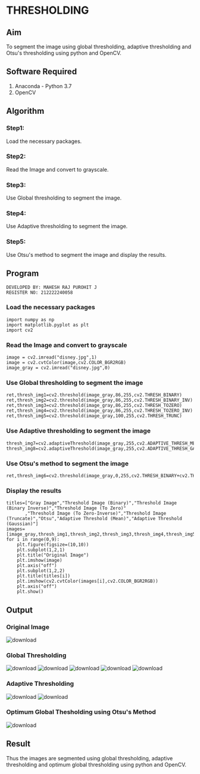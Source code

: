 # THRESHOLDING
## Aim
To segment the image using global thresholding, adaptive thresholding and Otsu's thresholding using python and OpenCV.

## Software Required
1. Anaconda - Python 3.7
2. OpenCV

## Algorithm

### Step1:
Load the necessary packages.

### Step2:
Read the Image and convert to grayscale.

### Step3:
Use Global thresholding to segment the image.

### Step4:
Use Adaptive thresholding to segment the image.

### Step5:
Use Otsu's method to segment the image and display the results.

## Program
```
DEVELOPED BY: MAHESH RAJ PUROHIT J
REGISTER NO: 212222240058
```
### Load the necessary packages
```
import numpy as np
import matplotlib.pyplot as plt
import cv2
```
### Read the Image and convert to grayscale
```
image = cv2.imread("disney.jpg",1)
image = cv2.cvtColor(image,cv2.COLOR_BGR2RGB)
image_gray = cv2.imread("disney.jpg",0)
```
### Use Global thresholding to segment the image
```
ret,thresh_img1=cv2.threshold(image_gray,86,255,cv2.THRESH_BINARY)
ret,thresh_img2=cv2.threshold(image_gray,86,255,cv2.THRESH_BINARY_INV)
ret,thresh_img3=cv2.threshold(image_gray,86,255,cv2.THRESH_TOZERO)
ret,thresh_img4=cv2.threshold(image_gray,86,255,cv2.THRESH_TOZERO_INV)
ret,thresh_img5=cv2.threshold(image_gray,100,255,cv2.THRESH_TRUNC)
```
### Use Adaptive thresholding to segment the image
```
thresh_img7=cv2.adaptiveThreshold(image_gray,255,cv2.ADAPTIVE_THRESH_MEAN_C,cv2.THRESH_BINARY,11,2)
thresh_img8=cv2.adaptiveThreshold(image_gray,255,cv2.ADAPTIVE_THRESH_GAUSSIAN_C,cv2.THRESH_BINARY,11,2)
```
### Use Otsu's method to segment the image 
```
ret,thresh_img6=cv2.threshold(image_gray,0,255,cv2.THRESH_BINARY+cv2.THRESH_OTSU)
```
### Display the results
```
titles=["Gray Image","Threshold Image (Binary)","Threshold Image (Binary Inverse)","Threshold Image (To Zero)"
       ,"Threshold Image (To Zero-Inverse)","Threshold Image (Truncate)","Otsu","Adaptive Threshold (Mean)","Adaptive Threshold (Gaussian)"]
images=[image_gray,thresh_img1,thresh_img2,thresh_img3,thresh_img4,thresh_img5,thresh_img6,thresh_img7,thresh_img8]
for i in range(0,9):
    plt.figure(figsize=(10,10))
    plt.subplot(1,2,1)
    plt.title("Original Image")
    plt.imshow(image)
    plt.axis("off")
    plt.subplot(1,2,2)
    plt.title(titles[i])
    plt.imshow(cv2.cvtColor(images[i],cv2.COLOR_BGR2RGB))
    plt.axis("off")
    plt.show()
```
## Output

### Original Image
![download](https://github.com/srikarthickeyanganapathy/THRESHOLDING-/assets/119393842/c087fd60-87cf-44e6-b441-d15cd0dfc9b9)

### Global Thresholding
![download](https://github.com/srikarthickeyanganapathy/THRESHOLDING-/assets/119393842/1034f7d5-8145-4bde-8edb-3689bedb9b3a)
![download](https://github.com/srikarthickeyanganapathy/THRESHOLDING-/assets/119393842/3983b06c-24f6-4aa0-b156-cd1a2fdfa773)
![download](https://github.com/srikarthickeyanganapathy/THRESHOLDING-/assets/119393842/8bd853d0-1bde-4e1c-8662-8075424a9b83)
![download](https://github.com/srikarthickeyanganapathy/THRESHOLDING-/assets/119393842/dea8a1a7-c193-46d2-aaaa-1d253ffbfb01)
![download](https://github.com/srikarthickeyanganapathy/THRESHOLDING-/assets/119393842/6e88fd21-db5b-45e8-a9b2-a4fb089ee182)

### Adaptive Thresholding
![download](https://github.com/srikarthickeyanganapathy/THRESHOLDING-/assets/119393842/33b9138d-60e0-47cc-baaf-76114a4b1e2b)
![download](https://github.com/srikarthickeyanganapathy/THRESHOLDING-/assets/119393842/7f3f4979-9c36-42fb-8f34-9e92d13302fd)

### Optimum Global Thesholding using Otsu's Method
![download](https://github.com/srikarthickeyanganapathy/THRESHOLDING-/assets/119393842/c04d0d6c-b15c-4025-978b-47471858002d)

## Result
Thus the images are segmented using global thresholding, adaptive thresholding and optimum global thresholding using python and OpenCV.
